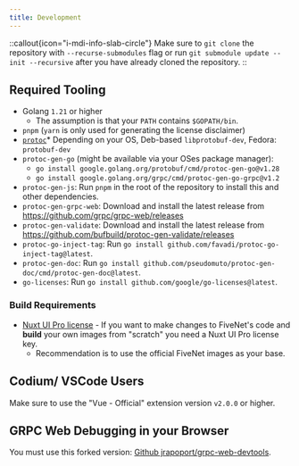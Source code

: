 ```yaml
---
title: Development
---
```


::callout{icon="i-mdi-info-slab-circle"}
Make sure to `git clone` the repository with `--recurse-submodules` flag or run `git submodule update --init --recursive` after you have already cloned the repository.
::

## Required Tooling

- Golang `1.21` or higher
    - The assumption is that your `PATH` contains `$GOPATH/bin`.
- `pnpm` (`yarn` is only used for generating the license disclaimer)
- [`protoc`](https://grpc.io/docs/protoc-installation/)* Depending on your OS, Deb-based `libprotobuf-dev`, Fedora: `protobuf-dev`
- `protoc-gen-go` (might be available via your OSes package manager):
    - `go install google.golang.org/protobuf/cmd/protoc-gen-go@v1.28`
    - `go install google.golang.org/grpc/cmd/protoc-gen-go-grpc@v1.2`
- `protoc-gen-js`: Run `pnpm` in the root of the repository to install this and other dependencies.
- `protoc-gen-grpc-web`: Download and install the latest release from <https://github.com/grpc/grpc-web/releases>
- `protoc-gen-validate`: Download and install the latest release from <https://github.com/bufbuild/protoc-gen-validate/releases>
- `protoc-go-inject-tag`: Run `go install github.com/favadi/protoc-go-inject-tag@latest`.
- `protoc-gen-doc`: Run `go install github.com/pseudomuto/protoc-gen-doc/cmd/protoc-gen-doc@latest`.
- `go-licenses`: Run `go install github.com/google/go-licenses@latest`.

### Build Requirements

- [Nuxt UI Pro license](https://ui.nuxt.com/pro/pricing) - If you want to make changes to FiveNet's code and **build** your own images from "scratch" you need a Nuxt UI Pro license key.
    - Recommendation is to use the official FiveNet images as your base.

## Codium/ VSCode Users

Make sure to use the "Vue - Official" extension version `v2.0.0` or higher.

## GRPC Web Debugging in your Browser

You must use this forked version: [Github jrapoport/grpc-web-devtools](https://github.com/jrapoport/grpc-web-devtools).
